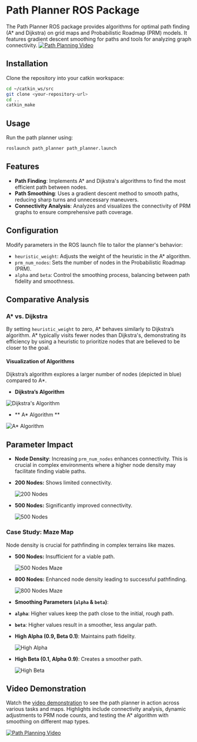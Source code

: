 # Path Planner ROS Package

The Path Planner ROS package provides algorithms for optimal path finding (A* and Dijkstra) on grid maps and Probabilistic Roadmap (PRM) models. It features gradient descent smoothing for paths and tools for analyzing graph connectivity.
[![Path Planning Video](https://img.youtube.com/vi/uqt3r7womo0/0.jpg)](https://www.youtube.com/watch?v=uqt3r7womo0 "Click to Watch!")

## Installation

Clone the repository into your catkin workspace:

```bash
cd ~/catkin_ws/src
git clone <your-repository-url>
cd ..
catkin_make
```

## Usage

Run the path planner using:

```bash
roslaunch path_planner path_planner.launch
```

## Features
- **Path Finding**: Implements A* and Dijkstra's algorithms to find the most efficient path between nodes.
- **Path Smoothing**: Uses a gradient descent method to smooth paths, reducing sharp turns and unnecessary maneuvers.
- **Connectivity Analysis**: Analyzes and visualizes the connectivity of PRM graphs to ensure comprehensive path coverage.

## Configuration

Modify parameters in the ROS launch file to tailor the planner's behavior:

- `heuristic_weight`: Adjusts the weight of the heuristic in the A* algorithm.
- `prm_num_nodes`: Sets the number of nodes in the Probabilistic Roadmap (PRM).
- `alpha` and `beta`: Control the smoothing process, balancing between path fidelity and smoothness.

## Comparative Analysis

### A* vs. Dijkstra

By setting `heuristic_weight` to zero, A* behaves similarly to Dijkstra’s algorithm. A* typically visits fewer nodes than Dijkstra's, demonstrating its efficiency by using a heuristic to prioritize nodes that are believed to be closer to the goal.

#### Visualization of Algorithms
Dijkstra’s algorithm explores a larger number of nodes (depicted in blue) compared to A*.
- **Dijkstra’s Algorithm**

![Dijkstra's Algorithm](results/dij.png)

- ** A* Algorithm **

![A* Algorithm](results/A.png)


## Parameter Impact

- **Node Density**: Increasing `prm_num_nodes` enhances connectivity. This is crucial in complex environments where a higher node density may facilitate finding viable paths.

- **200 Nodes:** Shows limited connectivity.
  
  ![200 Nodes](results/200_nodes.png)

- **500 Nodes:** Significantly improved connectivity.
  
  ![500 Nodes](results/500nodes.png)

### Case Study: Maze Map

Node density is crucial for pathfinding in complex terrains like mazes.

- **500 Nodes:** Insufficient for a viable path.
  
  ![500 Nodes Maze](results/maze_not.png)

- **800 Nodes:** Enhanced node density leading to successful pathfinding.
  
  ![800 Nodes Maze](results/maze_yes.png)


- **Smoothing Parameters (`alpha` & `beta`)**: 
- **`alpha`**: Higher values keep the path close to the initial, rough path.
- **`beta`**: Higher values result in a smoother, less angular path.


- **High Alpha (0.9, Beta 0.1)**: Maintains path fidelity.

  ![High Alpha](results/alpha.png)

- **High Beta (0.1, Alpha 0.9)**: Creates a smoother path.

  ![High Beta](results/beta.png)

## Video Demonstration

Watch the [video demonstration](https://www.youtube.com/watch?v=uqt3r7womo0) to see the path planner in action across various tasks and maps. Highlights include connectivity analysis, dynamic adjustments to PRM node counts, and testing the A* algorithm with smoothing on different map types.

[![Path Planning Video](https://img.youtube.com/vi/uqt3r7womo0/0.jpg)](https://www.youtube.com/watch?v=uqt3r7womo0 "Click to Watch!")
